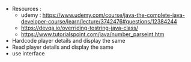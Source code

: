 * Resources : 
  * udemy : https://www.udemy.com/course/java-the-complete-java-developer-course/learn/lecture/3742476#questions/12384244
  * https://devqa.io/overriding-tostring-java-class/
  * https://www.tutorialspoint.com/java/number_parseint.htm 
* Hardcode player details and display the same
* Read player details and display the same
* use interface
